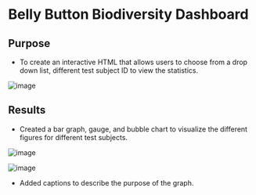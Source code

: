 # Belly Button Biodiversity Dashboard
## Purpose
- To create an interactive HTML that allows users to choose from a drop down list, different test subject ID to view the statistics. 

![image](https://user-images.githubusercontent.com/104419959/203667809-34eeb428-4e71-4014-83b6-e96fc52676a3.png)

## Results
- Created a bar graph, gauge, and bubble chart to visualize the different figures for different test subjects. 

![image](https://user-images.githubusercontent.com/104419959/203667920-bd2bf9f5-5ae2-4e3a-92e2-c6b07943dc50.png)

![image](https://user-images.githubusercontent.com/104419959/203667942-d25b51c1-97ed-441c-badd-3bb087c87d3a.png)

- Added captions to describe the purpose of the graph. 
